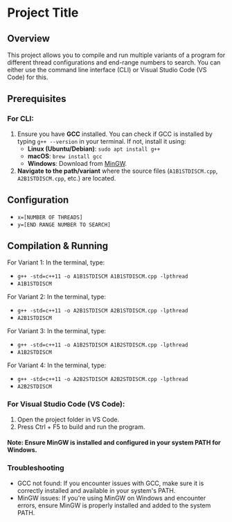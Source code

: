 # Project Title

## Overview
This project allows you to compile and run multiple variants of a program for different thread configurations and end-range numbers to search. You can either use the command line interface (CLI) or Visual Studio Code (VS Code) for this.

## Prerequisites

### For CLI:
1. Ensure you have **GCC** installed. You can check if GCC is installed by typing `g++ --version` in your terminal. If not, install it using:
   - **Linux (Ubuntu/Debian)**: `sudo apt install g++`
   - **macOS**: `brew install gcc`
   - **Windows**: Download from [MinGW](https://sourceforge.net/projects/mingw/).
2. **Navigate to the path/variant** where the source files (`A1B1STDISCM.cpp`, `A2B1STDISCM.cpp`, etc.) are located.

## Configuration

- `x=[NUMBER OF THREADS]`
- `y=[END RANGE NUMBER TO SEARCH]`


## Compilation & Running
For Variant 1:
In the terminal, type:
- `g++ -std=c++11 -o A1B1STDISCM A1B1STDISCM.cpp -lpthread`
- `A1B1STDISCM`

For Variant 2:
In the terminal, type:
- `g++ -std=c++11 -o A2B1STDISCM A2B1STDISCM.cpp -lpthread`
- `A2B1STDISCM`

For Variant 3:
In the terminal, type:
- `g++ -std=c++11 -o A1B2STDISCM A1B2STDISCM.cpp -lpthread`
- `A1B2STDISCM`

For Variant 4:
In the terminal, type:
- `g++ -std=c++11 -o A2B2STDISCM A2B2STDISCM.cpp -lpthread`
- `A2B2STDISCM`

### For Visual Studio Code (VS Code):
1. Open the project folder in VS Code.
2. Press Ctrl + F5 to build and run the program.
#### Note: Ensure MinGW is installed and configured in your system PATH for Windows.

### Troubleshooting
- GCC not found: If you encounter issues with GCC, make sure it is correctly installed and available in your system's PATH.
- MinGW issues: If you're using MinGW on Windows and encounter errors, ensure MinGW is properly installed and added to the system PATH.
